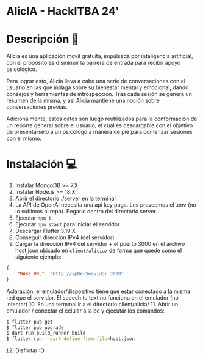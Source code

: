 # AlicIA - HackITBA 24'

# Descripción 📄

Alicia es una aplicación movil gratuita, impulsada por inteligencia artificial, con el propósito es disminuir la barrera de entrada para recibir apoyo psicológico. 

Para lograr esto, Alicia lleva a cabo una serie de conversaciones con el usuario en las que indaga sobre su bienestar mental y emocional, dando consejos y herramientas de introspección. Tras cada sesión se genera un resumen de la misma, y asi Alicia mantiene una noción sobre conversaciones previas. 

Adicionalmente, estos datos son luego reutilizados para la conformación de un reporte general sobre el usuario, el cual es descargable con el objetivo de presentarselo a un psicólogo a manera de pie para comenzar sesiones con el mismo.

# Instalación 💻

1. Instalar MongoDB >= 7.X
2. Instalar Node.js >= 18.X
3. Abrir el directorio ./server en la terminal
4. La API de OpenAI necesita una api key paga. Les proveemos el .env (no lo subimos al repo). Pegarlo dentro del directorio server.
5. Ejecutar `npm i`
6. Ejecutar `npm start` para iniciar el servidor
7. Descargar Flutter 3.19.X
8. Conseguir dirección IPv4 (del servidor)
9. Cargar la dirección IPv4 del servidor + el puerto 3000 en el archivo host.json ubicado en `client/alicia/` de forma que quede como el siguiente ejemplo:
```json
{
    "BASE_URL": "http://ipDelServidor:3000"
}
```
Aclaración: el emulador/dispositivo tiene que estar conectado a la misma red que el servidor. El speech to text no funciona en el emulador (no intentar)
10. En una terminal ir a el directorio client/alicia/
11. Abrir un emulador / conectar el celular a la pc y ejecutar los comandos:
```bash
$ flutter pub get
$ flutter pub upgrade
$ dart run build_runner build
$ flutter run --dart-define-from-file=host.json
```
12. Disfrutar :D
